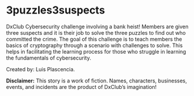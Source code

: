 # 3puzzles3suspects
DxClub Cybersecurity challenge involving a bank heist! Members are given three suspects and it is their job to solve the three puzzles to find out who committed the crime. The goal of this challenge is to teach members the basics of cryptography through a scenario with challenges to solve. This helps in facilitating the learning process for those who struggle in learning the fundamentals of cybersecurity.

Created by: Luis Plascencia.

**Disclaimer:** This story is a work of fiction. Names, characters, businesses, events, and incidents are the product of DxClub’s imagination!
